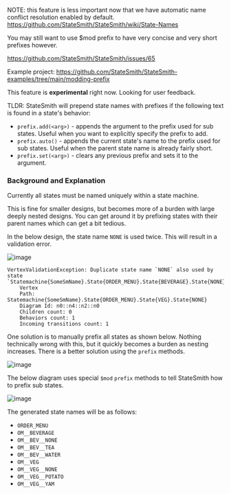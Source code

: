 NOTE: this feature is less important now that we have automatic name conflict resolution enabled by default.
https://github.com/StateSmith/StateSmith/wiki/State-Names

You may still want to use $mod prefix to have very concise and very short prefixes however.

https://github.com/StateSmith/StateSmith/issues/65

Example project: https://github.com/StateSmith/StateSmith-examples/tree/main/modding-prefix

This feature is **experimental** right now. Looking for user feedback.

TLDR: StateSmith will prepend state names with prefixes if the following text is found in a state's behavior:
* `prefix.add(<arg>)` - appends the argument to the prefix used for sub states. Useful when you want to explicitly specify the prefix to add.
* `prefix.auto()` - appends the current state's name to the prefix used for sub states. Useful when the parent state name is already fairly short.
* `prefix.set(<arg>)` - clears any previous prefix and sets it to the argument.

### Background and Explanation
Currently all states must be named uniquely within a state machine.

This is fine for smaller designs, but becomes more of a burden with large deeply nested designs. You can get around it by prefixing states with their parent names which can get a bit tedious.

In the below design, the state name `NONE` is used twice. This will result in a validation error.

![image](https://user-images.githubusercontent.com/274012/218154518-97ef5a0c-e99e-49ed-93bd-2779b133c0cf.png)


```
VertexValidationException: Duplicate state name `NONE` also used by state `Statemachine{SomeSmName}.State{ORDER_MENU}.State{BEVERAGE}.State{NONE}`.
    Vertex
    Path: Statemachine{SomeSmName}.State{ORDER_MENU}.State{VEG}.State{NONE}
    Diagram Id: n0::n4::n2::n0
    Children count: 0
    Behaviors count: 1
    Incoming transitions count: 1
```

One solution is to manually prefix all states as shown below. Nothing technically wrong with this, but it quickly becomes a burden as nesting increases. There is a better solution using the `prefix` methods.

![image](https://user-images.githubusercontent.com/274012/218154568-9d625898-b26a-48fb-81e2-050a13f58bbe.png)

The below diagram uses special `$mod` `prefix` methods to tell StateSmith how to prefix sub states.

![image](https://user-images.githubusercontent.com/274012/218154610-82bb04a4-4771-47b3-b6ad-6c9a3c2fef15.png)

The generated state names will be as follows:

* `ORDER_MENU`
* `OM__BEVERAGE`
* `OM__BEV__NONE`
* `OM__BEV__TEA`
* `OM__BEV__WATER`
* `OM__VEG`
* `OM__VEG__NONE`
* `OM__VEG__POTATO`
* `OM__VEG__YAM`